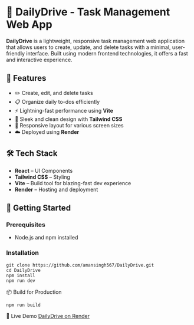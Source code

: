 # 🚗 DailyDrive - Task Management Web App

**DailyDrive** is a lightweight, responsive task management web application that allows users to create, update, and delete tasks with a minimal, user-friendly interface. Built using modern frontend technologies, it offers a fast and interactive experience.

## 🌟 Features

- ✏️ Create, edit, and delete tasks
- 📋 Organize daily to-dos efficiently
- ⚡ Lightning-fast performance using **Vite**
- 🎨 Sleek and clean design with **Tailwind CSS**
- 📱 Responsive layout for various screen sizes
- ☁️ Deployed using **Render**

## 🛠️ Tech Stack

- **React** – UI Components
- **Tailwind CSS** – Styling
- **Vite** – Build tool for blazing-fast dev experience
- **Render** – Hosting and deployment

## 🚀 Getting Started

### Prerequisites

- Node.js and npm installed

### Installation
    git clone https://github.com/amansingh567/DailyDrive.git
    cd DailyDrive
    npm install
    npm run dev

📦 Build for Production

    npm run build

    
📍 Live Demo
[DailyDrive on Render](https://dailydrive-eg6u.onrender.com/)
